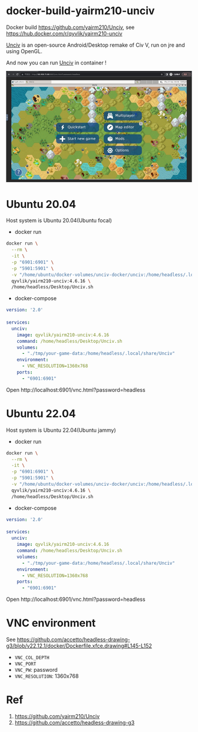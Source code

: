 # docker-build-yairm210-unciv

Docker build https://github.com/yairm210/Unciv, see https://hub.docker.com/r/qyvlik/yairm210-unciv

[Unciv](https://github.com/yairm210/Unciv) is an open-source Android/Desktop remake of Civ V, run on jre and using OpenGL.

And now you can run [Unciv](https://github.com/yairm210/Unciv) in container !

![](docs/unciv-game-001.jpg)

# Ubuntu 20.04

Host system is Ubuntu 20.04(Ubuntu focal)

- docker run

```bash
docker run \
  --rm \
  -it \
  -p "6901:6901" \
  -p "5901:5901" \
  -v "/home/ubuntu/docker-volumes/unciv-docker/unciv:/home/headless/.local/share/Unciv" \
  qyvlik/yairm210-unciv:4.6.16 \
  /home/headless/Desktop/Unciv.sh
```

- docker-compose

```yaml
version: '2.0'

services:
  unciv:
    image: qyvlik/yairm210-unciv:4.6.16
    command: /home/headless/Desktop/Unciv.sh
    volumes:
      - "./tmp/your-game-data:/home/headless/.local/share/Unciv"
    environment:
      - VNC_RESOLUTION=1360x768
    ports:
      - "6901:6901"
```

Open http://localhost:6901/vnc.html?password=headless

# Ubuntu 22.04

Host system is Ubuntu 22.04(Ubuntu jammy)

- docker run

```bash
docker run \
  --rm \
  -it \
  -p "6901:6901" \
  -p "5901:5901" \
  -v "/home/ubuntu/docker-volumes/unciv-docker/unciv:/home/headless/.local/share/Unciv" \
  qyvlik/yairm210-unciv:4.6.16 \
  /home/headless/Desktop/Unciv.sh
```

- docker-compose

```yaml
version: '2.0'

services:
  unciv:
    image: qyvlik/yairm210-unciv:4.6.16
    command: /home/headless/Desktop/Unciv.sh
    volumes:
      - "./tmp/your-game-data:/home/headless/.local/share/Unciv"
    environment:
      - VNC_RESOLUTION=1360x768
    ports:
      - "6901:6901"
```

Open http://localhost:6901/vnc.html?password=headless

# VNC environment

See https://github.com/accetto/headless-drawing-g3/blob/v22.12.1/docker/Dockerfile.xfce.drawing#L145-L152

- `VNC_COL_DEPTH`
- `VNC_PORT`
- `VNC_PW`: password
- `VNC_RESOLUTION`: 1360x768

# Ref

1. https://github.com/yairm210/Unciv
2. https://github.com/accetto/headless-drawing-g3
